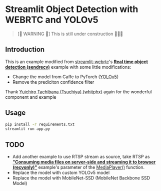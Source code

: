 # Streamlit Object Detection with WEBRTC and YOLOv5

> [🚧 WARNING 🚧] This is still under construction 👷‍♀️👷

## Introduction

This is an example modified from [streamlit-webrtc](https://github.com/whitphx/streamlit-webrtc)'s [**Real time object detection (sendrecv)**](https://github.com/whitphx/streamlit-webrtc/blob/2c63c17c3843213f5b3ed007724cb7d95d1f9b5f/app.py#L297) example with some little modifications:

* Change the model from Caffe to PyTorch ([YOLOv5](https://github.com/ultralytics/yolov5))
* Remove the prediciton confidence filter

Thank [Yuichiro Tachibana (Tsuchiya) (whitphx)](https://github.com/whitphx) again for the wonderful component and example

## Usage

```bash
pip install -r requirements.txt
streamlit run app.py
```

## TODO

* Add another example to use RTSP stream as source, take RTSP as [**"Consuming media files on server-side and streaming it to browser (recvonly)"**](https://github.com/whitphx/streamlit-webrtc/blob/2c63c17c3843213f5b3ed007724cb7d95d1f9b5f/app.py#L441) example's parameter of the [MediaPlayer()](https://github.com/whitphx/streamlit-webrtc/blob/2c63c17c3843213f5b3ed007724cb7d95d1f9b5f/app.py#L472) function.
* Replace the model with custom YOLOv5 model
* Replace the model with MobileNet-SSD (MobileNet Backbone SSD Model)
